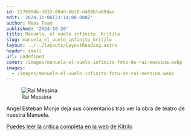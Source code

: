 ```yaml
---
id: 1276904b-d832-80dd-bb10-d488bfa69dad
edit: '2024-11-06T23:14:00.000Z'
author: MVos Team
published: '2024-10-20'
title: Manuela, el vuelo infinito. Kritilo
slug: manuela_el_vuelo_infinito_kritilo
layout: ../../layouts/LayoutReading.astro
header: small
url: undefined
cover: /images/manuela-el-vuelo-infinito-foto-de-rai-messina.webp
images:
  - /images/manuela-el-vuelo-infinito-foto-de-rai-messina.webp
---
```


<figure><img src="/images/manuela-el-vuelo-infinito-foto-de-rai-messina.webp" alt="Rai Messina"><figcaption align="left">Rai Messina</figcaption></figure>


Angel Esteban Monje deja sus comentarios tras ver la obra de teatro de nuestra Manuela.


[Puedes leer la crítica completa en la web de Kitrilo](https://kritilo.com/2024/10/20/manuela-el-vuelo-infinito/)

